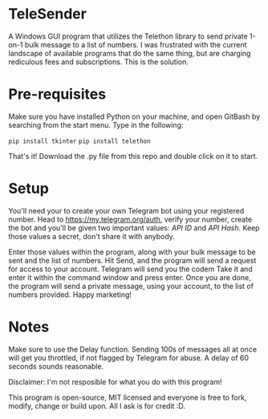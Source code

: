 # TeleSender
A Windows GUI program that utilizes the Telethon library to send private 1-on-1 bulk message to a list of numbers. I was frustrated with the current landscape of available programs that do the same thing, but are charging rediculous fees and subscriptions. This is the solution.

# Pre-requisites

Make sure you have installed Python on your machine, and open GitBash by searching from the start menu. Type in the following:

```pip install tkinter```
```pip install telethon```

That's it! Download the .py file from this repo and double click on it to start.

# Setup
You'll need your to create your own Telegram bot using your registered number. Head to https://my.telegram.org/auth, verify your number, create the bot and you'll be given two important values: *API ID* and *API Hash.* Keep those values a secret, don't share it with anybody.

Enter those values within the program, along with your bulk message to be sent and the list of numbers. Hit Send, and the program will send a request for access to your account. Telegram will send you the codem Take it and enter it within the command window and press enter. Once you are done, the program will send a private message, using your account, to the list of numbers provided. Happy marketing!

# Notes

Make sure to use the Delay function. Sending 100s of messages all at once will get you throttled, if not flagged by Telegram for abuse. A delay of 60 seconds sounds reasonable. 

Disclaimer: I'm not resposible for what you do with this program!

This program is open-source, MIT licensed and everyone is free to fork, modify, change or build upon. All I ask is for credit :D. 
